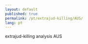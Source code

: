 ```yaml
---
layout: default
published: true
permalink: /pt/extrajud-killing/AUS/
lang: pt
---
```


extrajud-killing analysis AUS
